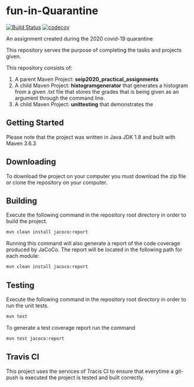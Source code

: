 

# fun-in-Quarantine

 [![Build Status](https://travis-ci.com/ariadnimac/fun-in-Quarantine.svg?token=ghcacf6iv5VcjeSKztqj&branch=development)](https://travis-ci.com/ariadnimac/fun-in-Quarantine)  [![codecov](https://codecov.io/gh/ariadnimac/fun-in-Quarantine/branch/master/graph/badge.svg?token=9c80464e-0d94-4a8f-a152-305595eaa667)](https://codecov.io/gh/ariadnimac/fun-in-Quarantine)

An assignment created during the 2020 covid-19 quarantine

This repository serves the purpose of completing the tasks and projects given. 

This repository consists of:

1. A parent Maven Project: **seip2020_practical_assignments**
2. A child Maven Project: **histogramgenerator** that generates a histogram from a given .txt file that stores the grades that is being given as an argument through the command line.
3. A child Maven Project: **unittesting** that demonstrates the  

## Getting Started

Please note that the project was written in Java JDK 1.8 and built with Maven 3.6.3

## Downloading

To download the project on your computer you must download the zip file or clone the repository on your computer.

## Building

Execute the following command in the repository root directory in order to build the project.

```sh
mvn clean install jacoco:report
```

Running this command will also generate a report of the code coverage produced by JaCoCo. The report will be located in the following path for each module:

```sh
mvn clean install jacoco:report
```
## Testing

Execute the following command in the repository root directory in order to run the unit tests.

```sh
mvn test
```
To generate a test coverage report run the command
```sh
mvn test jacoco:report
```
## Travis CI
This project uses the services of Tracis CI to ensure that everytime a git-push is executed the project is tested and built correctly. 


  